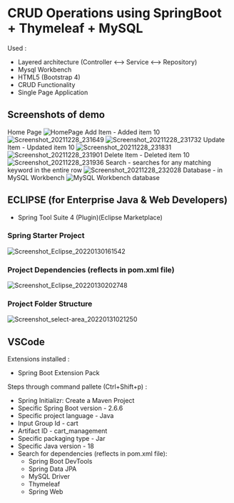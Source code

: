 # CRUD Operations using SpringBoot + Thymeleaf + MySQL

Used :
- Layered architecture (Controller <--> Service <--> Repository)
- Mysql Workbench
- HTML5 (Bootstrap 4)
- CRUD Functionality
- Single Page Application

## Screenshots of demo
Home Page
![HomePage](https://user-images.githubusercontent.com/67866166/147592782-2ad7ed5e-2a3b-46a2-a4f4-1a5612112486.png)
Add Item - Added item 10
![Screenshot_20211228_231649](https://user-images.githubusercontent.com/67866166/147593439-f5874db7-f01c-4d99-9b8d-f18673d0d7f9.png)
![Screenshot_20211228_231732](https://user-images.githubusercontent.com/67866166/147593442-4b62b2eb-3153-4d45-b57f-c5b80a3f179d.png)
Update Item - Updated item 10
![Screenshot_20211228_231831](https://user-images.githubusercontent.com/67866166/147593443-a1dbfecf-3c02-4974-b30c-359dd67af6e6.png)
![Screenshot_20211228_231901](https://user-images.githubusercontent.com/67866166/147593444-7c11bd6a-4953-44cf-b979-39613887e5da.png)
Delete Item - Deleted item 10
![Screenshot_20211228_231936](https://user-images.githubusercontent.com/67866166/147593445-5035d5c1-4e65-4fb7-bdeb-0c256e7dbf94.png)
Search - searches for any matching keyword in the entire row
![Screenshot_20211228_232028](https://user-images.githubusercontent.com/67866166/147593446-e7093bf7-e0d6-49fe-8fef-75b38119ea0b.png)
Database - in MySQL Workbench
![MySQL Workbench database](https://user-images.githubusercontent.com/67866166/147592349-141ff2cf-4787-46c0-bffd-f92e3b09cb13.png)

## ECLIPSE (for Enterprise Java & Web Developers)
- Spring Tool Suite 4 (Plugin)(Eclipse Marketplace)
### Spring Starter Project
![Screenshot_Eclipse_20220130161542](https://user-images.githubusercontent.com/67866166/151717243-18c14c7f-d302-451e-a105-71562be0770c.png)
### Project Dependencies (reflects in pom.xml file)
![Screenshot_Eclipse_20220130202748](https://user-images.githubusercontent.com/67866166/151717253-743e826b-e51b-4a0e-aab5-8ce61e278637.png)
### Project Folder Structure
![Screenshot_select-area_20220131021250](https://user-images.githubusercontent.com/67866166/151717190-280f37a2-ab0d-42c7-822b-4b861a627c7a.png)

## VSCode
Extensions installed :
- Spring Boot Extension Pack

Steps through command pallete (Ctrl+Shift+p) :
- Spring Initializr: Create a Maven Project
- Specific Spring Boot version - 2.6.6
- Specific project  language - Java
- Input Group Id - cart
- Artifact ID - cart_management
- Specific packaging type - Jar
- Specific Java version - 18
- Search for dependencies (reflects in pom.xml file):
  - Spring Boot DevTools
  - Spring Data JPA
  - MySQL Driver
  - Thymeleaf
  - Spring Web
